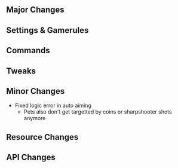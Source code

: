 ## Major Changes
## Settings & Gamerules
## Commands
## Tweaks
## Minor Changes
- Fixed logic error in auto aiming
  - Pets also don't get targetted by coins or sharpshooter shots anymore
## Resource Changes
## API Changes
